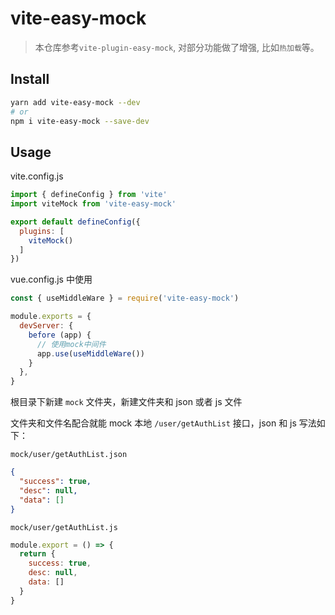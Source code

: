 # vite-easy-mock


> 本仓库参考`vite-plugin-easy-mock`, 对部分功能做了增强, 比如`热加载`等。

## Install

```bash
yarn add vite-easy-mock --dev
# or
npm i vite-easy-mock --save-dev
```

## Usage

vite.config.js

```js
import { defineConfig } from 'vite'
import viteMock from 'vite-easy-mock'

export default defineConfig({
  plugins: [
    viteMock()
  ]
})
```

vue.config.js 中使用

```js
const { useMiddleWare } = require('vite-easy-mock')

module.exports = {
  devServer: {
    before (app) {
      // 使用mock中间件
      app.use(useMiddleWare())
    }
  },
}
```

根目录下新建 `mock` 文件夹，新建文件夹和 json 或者 js 文件

文件夹和文件名配合就能 mock 本地 `/user/getAuthList` 接口，json 和 js 写法如下：

`mock/user/getAuthList.json`

```json
{
  "success": true,
  "desc": null,
  "data": []
}
```

`mock/user/getAuthList.js`

```js
module.export = () => {
  return {
    success: true,
    desc: null,
    data: []
  }
}
```


